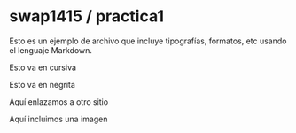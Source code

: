 # swap1415 / practica1

Esto es un ejemplo de archivo que incluye tipografías, formatos, etc usando el lenguaje Markdown.

Esto va en cursiva

Esto va en negrita

Aquí enlazamos a otro sitio

Aquí incluimos una imagen
